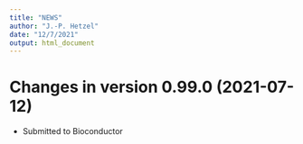 ```yaml
---
title: "NEWS"
author: "J.-P. Hetzel"
date: "12/7/2021"
output: html_document
---
```


# Changes in version 0.99.0 (2021-07-12)
  + Submitted to Bioconductor
